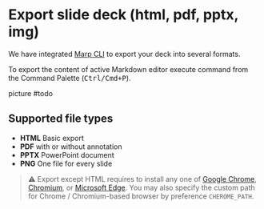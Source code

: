 # Export slide deck (html, pdf, pptx, img)

We have integrated [Marp CLI](https://github.com/marp-team/marp-cli/) to export your deck into several formats.

To export the content of active Markdown editor execute command from the Command Palette (<kbd>Ctrl/Cmd+P</kbd>).

picture #todo

## Supported file types

- **HTML** Basic export
- **PDF** with or without annotation
- **PPTX** PowerPoint document
- **PNG** One file for every slide

> ⚠️ Export except HTML requires to install any one of [Google Chrome](https://www.google.com/chrome/), [Chromium](https://www.chromium.org/), or [Microsoft Edge](https://www.microsoft.com/edge). You may also specify the custom path for Chrome / Chromium-based browser by preference `CHEROME_PATH`.